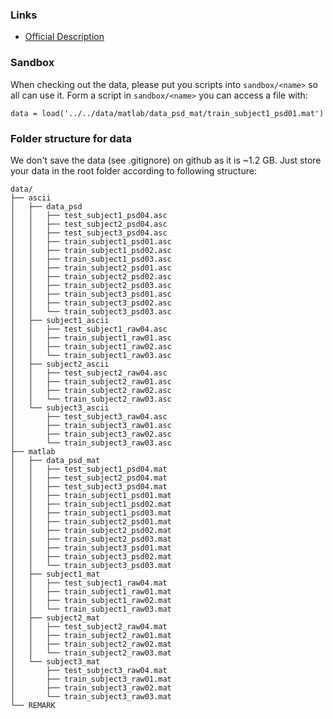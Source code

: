 ### Links
>
- [Official Description](http://www.bbci.de/competition/iii/desc_V.html)


### Sandbox

When checking out the data, please put you scripts into ``sandbox/<name>`` so all can use it.
Form a script in ``sandbox/<name>`` you can access a file with:
>
    data = load('../../data/matlab/data_psd_mat/train_subject1_psd01.mat')

### Folder structure for data

We don't save the data (see .gitignore) on github as it is ~1.2 GB.
Just store your data in the root folder according to following structure:

>
    data/
    ├── ascii
    │   ├── data_psd
    │   │   ├── test_subject1_psd04.asc
    │   │   ├── test_subject2_psd04.asc
    │   │   ├── test_subject3_psd04.asc
    │   │   ├── train_subject1_psd01.asc
    │   │   ├── train_subject1_psd02.asc
    │   │   ├── train_subject1_psd03.asc
    │   │   ├── train_subject2_psd01.asc
    │   │   ├── train_subject2_psd02.asc
    │   │   ├── train_subject2_psd03.asc
    │   │   ├── train_subject3_psd01.asc
    │   │   ├── train_subject3_psd02.asc
    │   │   └── train_subject3_psd03.asc
    │   ├── subject1_ascii
    │   │   ├── test_subject1_raw04.asc
    │   │   ├── train_subject1_raw01.asc
    │   │   ├── train_subject1_raw02.asc
    │   │   └── train_subject1_raw03.asc
    │   ├── subject2_ascii
    │   │   ├── test_subject2_raw04.asc
    │   │   ├── train_subject2_raw01.asc
    │   │   ├── train_subject2_raw02.asc
    │   │   └── train_subject2_raw03.asc
    │   └── subject3_ascii
    │       ├── test_subject3_raw04.asc
    │       ├── train_subject3_raw01.asc
    │       ├── train_subject3_raw02.asc
    │       └── train_subject3_raw03.asc
    ├── matlab
    │   ├── data_psd_mat
    │   │   ├── test_subject1_psd04.mat
    │   │   ├── test_subject2_psd04.mat
    │   │   ├── test_subject3_psd04.mat
    │   │   ├── train_subject1_psd01.mat
    │   │   ├── train_subject1_psd02.mat
    │   │   ├── train_subject1_psd03.mat
    │   │   ├── train_subject2_psd01.mat
    │   │   ├── train_subject2_psd02.mat
    │   │   ├── train_subject2_psd03.mat
    │   │   ├── train_subject3_psd01.mat
    │   │   ├── train_subject3_psd02.mat
    │   │   └── train_subject3_psd03.mat
    │   ├── subject1_mat
    │   │   ├── test_subject1_raw04.mat
    │   │   ├── train_subject1_raw01.mat
    │   │   ├── train_subject1_raw02.mat
    │   │   └── train_subject1_raw03.mat
    │   ├── subject2_mat
    │   │   ├── test_subject2_raw04.mat
    │   │   ├── train_subject2_raw01.mat
    │   │   ├── train_subject2_raw02.mat
    │   │   └── train_subject2_raw03.mat
    │   └── subject3_mat
    │       ├── test_subject3_raw04.mat
    │       ├── train_subject3_raw01.mat
    │       ├── train_subject3_raw02.mat
    │       └── train_subject3_raw03.mat
    └── REMARK
